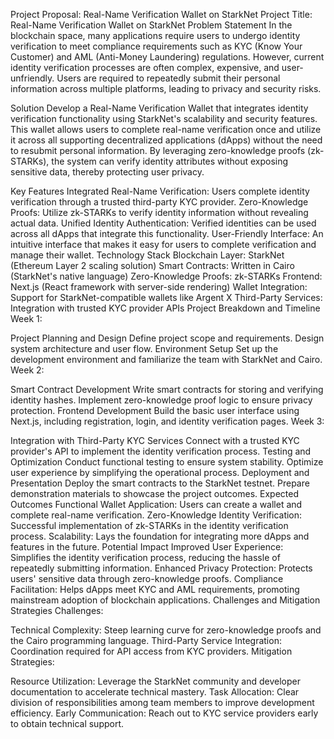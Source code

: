 Project Proposal: Real-Name Verification Wallet on StarkNet
Project Title: Real-Name Verification Wallet on StarkNet
Problem Statement
In the blockchain space, many applications require users to undergo identity verification to meet compliance requirements such as KYC (Know Your Customer) and AML (Anti-Money Laundering) regulations. However, current identity verification processes are often complex, expensive, and user-unfriendly. Users are required to repeatedly submit their personal information across multiple platforms, leading to privacy and security risks.

Solution
Develop a Real-Name Verification Wallet that integrates identity verification functionality using StarkNet's scalability and security features. This wallet allows users to complete real-name verification once and utilize it across all supporting decentralized applications (dApps) without the need to resubmit personal information. By leveraging zero-knowledge proofs (zk-STARKs), the system can verify identity attributes without exposing sensitive data, thereby protecting user privacy.

Key Features
Integrated Real-Name Verification: Users complete identity verification through a trusted third-party KYC provider.
Zero-Knowledge Proofs: Utilize zk-STARKs to verify identity information without revealing actual data.
Unified Identity Authentication: Verified identities can be used across all dApps that integrate this functionality.
User-Friendly Interface: An intuitive interface that makes it easy for users to complete verification and manage their wallet.
Technology Stack
Blockchain Layer: StarkNet (Ethereum Layer 2 scaling solution)
Smart Contracts: Written in Cairo (StarkNet's native language)
Zero-Knowledge Proofs: zk-STARKs
Frontend: Next.js (React framework with server-side rendering)
Wallet Integration: Support for StarkNet-compatible wallets like Argent X
Third-Party Services: Integration with trusted KYC provider APIs
Project Breakdown and Timeline
Week 1:

Project Planning and Design
Define project scope and requirements.
Design system architecture and user flow.
Environment Setup
Set up the development environment and familiarize the team with StarkNet and Cairo.
Week 2:

Smart Contract Development
Write smart contracts for storing and verifying identity hashes.
Implement zero-knowledge proof logic to ensure privacy protection.
Frontend Development
Build the basic user interface using Next.js, including registration, login, and identity verification pages.
Week 3:

Integration with Third-Party KYC Services
Connect with a trusted KYC provider's API to implement the identity verification process.
Testing and Optimization
Conduct functional testing to ensure system stability.
Optimize user experience by simplifying the operational process.
Deployment and Presentation
Deploy the smart contracts to the StarkNet testnet.
Prepare demonstration materials to showcase the project outcomes.
Expected Outcomes
Functional Wallet Application: Users can create a wallet and complete real-name verification.
Zero-Knowledge Identity Verification: Successful implementation of zk-STARKs in the identity verification process.
Scalability: Lays the foundation for integrating more dApps and features in the future.
Potential Impact
Improved User Experience: Simplifies the identity verification process, reducing the hassle of repeatedly submitting information.
Enhanced Privacy Protection: Protects users' sensitive data through zero-knowledge proofs.
Compliance Facilitation: Helps dApps meet KYC and AML requirements, promoting mainstream adoption of blockchain applications.
Challenges and Mitigation Strategies
Challenges:

Technical Complexity: Steep learning curve for zero-knowledge proofs and the Cairo programming language.
Third-Party Service Integration: Coordination required for API access from KYC providers.
Mitigation Strategies:

Resource Utilization: Leverage the StarkNet community and developer documentation to accelerate technical mastery.
Task Allocation: Clear division of responsibilities among team members to improve development efficiency.
Early Communication: Reach out to KYC service providers early to obtain technical support.